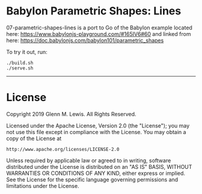 # Babylon Parametric Shapes: Lines

07-parametric-shapes-lines is a port to Go of the Babylon example located here:
https://www.babylonjs-playground.com/#165IV6#60
and linked from here:
https://doc.babylonjs.com/babylon101/parametric_shapes

To try it out, run:

```
./build.sh
./serve.sh
```

---

# License

Copyright 2019 Glenn M. Lewis. All Rights Reserved.

Licensed under the Apache License, Version 2.0 (the "License");
you may not use this file except in compliance with the License.
You may obtain a copy of the License at

    http://www.apache.org/licenses/LICENSE-2.0

Unless required by applicable law or agreed to in writing, software
distributed under the License is distributed on an "AS IS" BASIS,
WITHOUT WARRANTIES OR CONDITIONS OF ANY KIND, either express or implied.
See the License for the specific language governing permissions and
limitations under the License.
